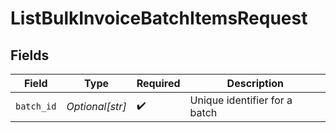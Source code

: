 # ListBulkInvoiceBatchItemsRequest


## Fields

| Field                         | Type                          | Required                      | Description                   |
| ----------------------------- | ----------------------------- | ----------------------------- | ----------------------------- |
| `batch_id`                    | *Optional[str]*               | :heavy_check_mark:            | Unique identifier for a batch |